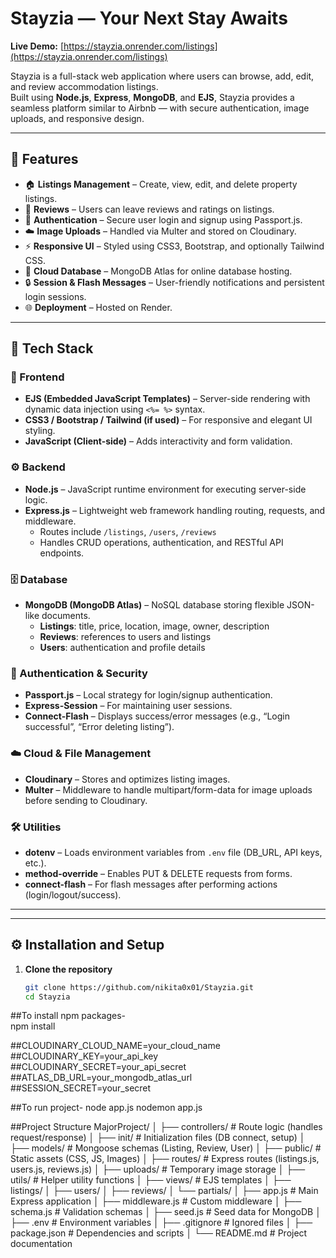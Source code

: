 #  Stayzia — Your Next Stay Awaits

**Live Demo:** [https://stayzia.onrender.com/listings](https://stayzia.onrender.com/listings)

Stayzia is a full-stack web application where users can browse, add, edit, and review accommodation listings.  
Built using **Node.js**, **Express**, **MongoDB**, and **EJS**, Stayzia provides a seamless platform similar to Airbnb — with secure authentication, image uploads, and responsive design.

---

## 🚀 Features

- 🏠 **Listings Management** – Create, view, edit, and delete property listings.
- 💬 **Reviews** – Users can leave reviews and ratings on listings.
- 🔐 **Authentication** – Secure user login and signup using Passport.js.
- ☁️ **Image Uploads** – Handled via Multer and stored on Cloudinary.
- ⚡ **Responsive UI** – Styled using CSS3, Bootstrap, and optionally Tailwind CSS.
- 💾 **Cloud Database** – MongoDB Atlas for online database hosting.
- 🔒 **Session & Flash Messages** – User-friendly notifications and persistent login sessions.
- 🌐 **Deployment** – Hosted on Render.

---

## 🧩 Tech Stack

### 🎨 Frontend
- **EJS (Embedded JavaScript Templates)** – Server-side rendering with dynamic data injection using `<%= %>` syntax.
- **CSS3 / Bootstrap / Tailwind (if used)** – For responsive and elegant UI styling.
- **JavaScript (Client-side)** – Adds interactivity and form validation.

### ⚙️ Backend
- **Node.js** – JavaScript runtime environment for executing server-side logic.
- **Express.js** – Lightweight web framework handling routing, requests, and middleware.
  - Routes include `/listings`, `/users`, `/reviews`
  - Handles CRUD operations, authentication, and RESTful API endpoints.

### 🗄️ Database
- **MongoDB (MongoDB Atlas)** – NoSQL database storing flexible JSON-like documents.
  - **Listings**: title, price, location, image, owner, description
  - **Reviews**: references to users and listings
  - **Users**: authentication and profile details

### 🔐 Authentication & Security
- **Passport.js** – Local strategy for login/signup authentication.
- **Express-Session** – For maintaining user sessions.
- **Connect-Flash** – Displays success/error messages (e.g., “Login successful”, “Error deleting listing”).

### ☁️ Cloud & File Management
- **Cloudinary** – Stores and optimizes listing images.
- **Multer** – Middleware to handle multipart/form-data for image uploads before sending to Cloudinary.

### 🛠️ Utilities
- **dotenv** – Loads environment variables from `.env` file (DB_URL, API keys, etc.).
- **method-override** – Enables PUT & DELETE requests from forms.
- **connect-flash** – For flash messages after performing actions (login/logout/success).

---


---

## ⚙️ Installation and Setup

1. **Clone the repository**
   ```bash
   git clone https://github.com/nikita0x01/Stayzia.git
   cd Stayzia
##To install npm packages-   
npm install


##CLOUDINARY_CLOUD_NAME=your_cloud_name
##CLOUDINARY_KEY=your_api_key
##CLOUDINARY_SECRET=your_api_secret
##ATLAS_DB_URL=your_mongodb_atlas_url
##SESSION_SECRET=your_secret

##To run project-
node app.js
nodemon app.js

##Project Structure
MajorProject/
│
├── controllers/          # Route logic (handles request/response)
│
├── init/                 # Initialization files (DB connect, setup)
│
├── models/               # Mongoose schemas (Listing, Review, User)
│
├── public/               # Static assets (CSS, JS, Images)
│
├── routes/               # Express routes (listings.js, users.js, reviews.js)
│
├── uploads/              # Temporary image storage
│
├── utils/                # Helper utility functions
│
├── views/                # EJS templates
│   ├── listings/
│   ├── users/
│   ├── reviews/
│   └── partials/
│
├── app.js                # Main Express application
│
├── middleware.js         # Custom middleware
│
├── schema.js             # Validation schemas
│
├── seed.js               # Seed data for MongoDB
│
├── .env                  # Environment variables
│
├── .gitignore            # Ignored files
│
├── package.json          # Dependencies and scripts
│
└── README.md             # Project documentation
